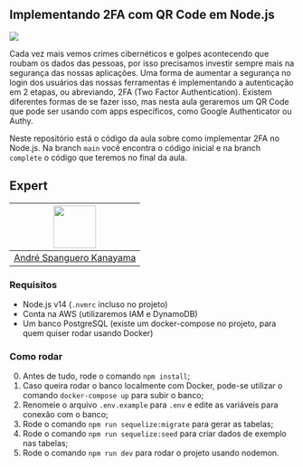 ## Implementando 2FA com QR Code em Node.js

<img src="https://storage.googleapis.com/golden-wind/experts-club/capa-github.svg" />

Cada vez mais vemos crimes cibernéticos e golpes acontecendo que roubam os dados das pessoas, por isso precisamos investir sempre mais na segurança das nossas aplicações. Uma forma de aumentar a segurança no login dos usuários das nossas ferramentas é implementando a autenticação em 2 etapas, ou abreviando, 2FA (Two Factor Authentication). Existem diferentes formas de se fazer isso, mas nesta aula geraremos um QR Code que pode ser usando com apps específicos, como Google Authenticator ou Authy.

Neste repositório está o código da aula sobre como implementar 2FA no Node.js. Na branch `main` você encontra o código inicial e na branch `complete` o código que teremos no final da aula.

## Expert

| [<img src="https://avatars.githubusercontent.com/u/711732?s=460&u=6b1039f8a921c5733d92d13b2971c55157fee005&v=4" width="75px;"/>](https://github.com/askmon) |
| :-: |
|[André Spanguero Kanayama](https://github.com/askmon)|


### Requisitos

- Node.js v14 (`.nvmrc` incluso no projeto)
- Conta na AWS (utilizaremos IAM e DynamoDB)
- Um banco PostgreSQL (existe um docker-compose no projeto, para quem quiser rodar usando Docker)

### Como rodar

0. Antes de tudo, rode o comando `npm install`;
0. Caso queira rodar o banco localmente com Docker, pode-se utilizar o comando `docker-compose up` para subir o banco;
0. Renomeie o arquivo `.env.example` para `.env` e edite as variáveis para conexão com o banco;
0. Rode o comando `npm run sequelize:migrate` para gerar as tabelas;
0. Rode o comando `npm run sequelize:seed` para criar dados de exemplo nas tabelas;
0. Rode o comando `npm run dev` para rodar o projeto usando nodemon.
